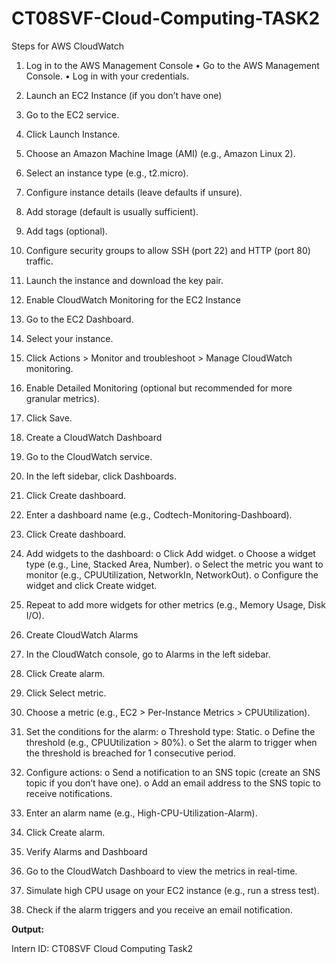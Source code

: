 # CT08SVF-Cloud-Computing-TASK2

Steps for AWS CloudWatch
1. Log in to the AWS Management Console
  •	Go to the AWS Management Console.
  •	Log in with your credentials.

2. Launch an EC2 Instance (if you don’t have one)
  1.	Go to the EC2 service.
  2.	Click Launch Instance.
  3.	Choose an Amazon Machine Image (AMI) (e.g., Amazon Linux 2).
  4.	Select an instance type (e.g., t2.micro).
  5.	Configure instance details (leave defaults if unsure).
  6.	Add storage (default is usually sufficient).
  7.	Add tags (optional).
  8.	Configure security groups to allow SSH (port 22) and HTTP (port 80) traffic.
  9.	Launch the instance and download the key pair.

3. Enable CloudWatch Monitoring for the EC2 Instance
  1.	Go to the EC2 Dashboard.
  2.	Select your instance.
  3.	Click Actions > Monitor and troubleshoot > Manage CloudWatch monitoring.
  4.	Enable Detailed Monitoring (optional but recommended for more granular metrics).
  5.	Click Save.

4. Create a CloudWatch Dashboard
  1.	Go to the CloudWatch service.
  2.	In the left sidebar, click Dashboards.
  3.	Click Create dashboard.
  4.	Enter a dashboard name (e.g., Codtech-Monitoring-Dashboard).
  5.	Click Create dashboard.
  6.	Add widgets to the dashboard:
      o	Click Add widget.
      o	Choose a widget type (e.g., Line, Stacked Area, Number).
      o	Select the metric you want to monitor (e.g., CPUUtilization, NetworkIn, NetworkOut).
      o	Configure the widget and click Create widget.
  7.	Repeat to add more widgets for other metrics (e.g., Memory Usage, Disk I/O).

5. Create CloudWatch Alarms
  1.	In the CloudWatch console, go to Alarms in the left sidebar.
  2.	Click Create alarm.
  3.	Click Select metric.
  4.	Choose a metric (e.g., EC2 > Per-Instance Metrics > CPUUtilization).
  5.	Set the conditions for the alarm:
       o	Threshold type: Static.
       o	Define the threshold (e.g., CPUUtilization > 80%).
       o	Set the alarm to trigger when the threshold is breached for 1 consecutive period.
  6.	Configure actions:
       o	Send a notification to an SNS topic (create an SNS topic if you don’t have one).
       o	Add an email address to the SNS topic to receive notifications.
  7.	Enter an alarm name (e.g., High-CPU-Utilization-Alarm).
  8.	Click Create alarm.

6. Verify Alarms and Dashboard
  1.	Go to the CloudWatch Dashboard to view the metrics in real-time.
  2.	Simulate high CPU usage on your EC2 instance (e.g., run a stress test).
  3.	Check if the alarm triggers and you receive an email notification.


**Output:**

  




Intern ID: CT08SVF Cloud Computing Task2
